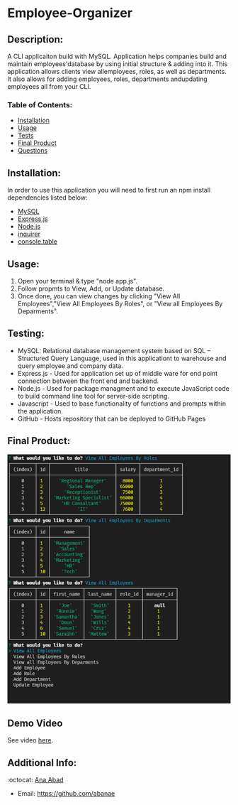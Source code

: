 # Employee-Organizer

## Description:
A CLI applicaiton build with MySQL. Application helps companies build and maintain employees'database by using initial structure & adding into it. This application allows clients view allemployees, roles, as well as departments. It also allows for adding employees, roles, departments andupdating employees all from your CLI.
 

   ### Table of Contents:

   - [Installation](#installation)
   - [Usage](#usage)
   - [Tests](#testing)
   - [Final Product](#final-product)
   - [Questions](#additional-info)


## Installation:
In order to use this application you will need to first run an npm install dependencies listed below:
- [MySQL](https://www.mysql.com/)
- [Express.js](https://expressjs.com/)
- [Node.js](https://nodejs.org/en/)
- [inquirer](https://www.npmjs.com/package/inquirer)
- [console.table](https://www.npmjs.com/package/console.table)
  
  

## Usage:
1. Open your terminal & type "node app.js".
2. Follow propmts to View, Add, or Update database.
3. Once done, you can view changes by clicking "View All Employees","View All Employees By Roles", or "View all Employees By Deparments".

## Testing:
- MySQL: Relational database management system based on SQL – Structured Query Language, used in this applicationt to warehouse and query employee and company data.
- Express.js - Used for application set up of middle ware for end point connection between the front end and backend.
- Node.js - Used for package managment and to execute JavaScript code to build command line tool for server-side scripting.
- Javascript - Used to base functionality of functions and prompts within the application.
- GitHub - Hosts repository that can be deployed to GitHub Pages 


## Final Product:
  ![Emplyee Database Table](./assets/img/EmployeeTracj.PNG) 
  
 ## Demo Video
  See video [here](https://drive.google.com/file/d/1cGzSvBa3bh_tcJjUnm-R0eqlOnLctlu4/view).  


## Additional Info:
:octocat: [Ana Abad](https://github.com/abanae)
- Email: https://github.com/abanae 